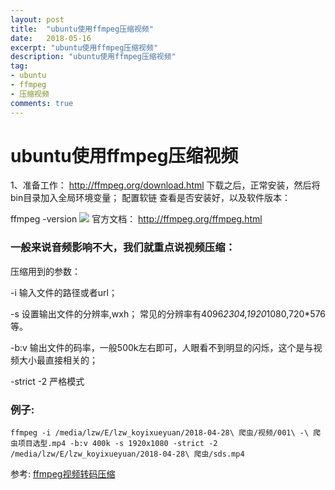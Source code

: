 ```yaml
---
layout: post
title:  "ubuntu使用ffmpeg压缩视频"
date:   2018-05-16
excerpt: "ubuntu使用ffmpeg压缩视频"
description: "ubuntu使用ffmpeg压缩视频"
tag:
- ubuntu
- ffmpeg
- 压缩视频
comments: true
---
```


 # ubuntu使用ffmpeg压缩视频
1、准备工作：
http://ffmpeg.org/download.html 
下载之后，正常安装，然后将bin目录加入全局环境变量；
配置软链
查看是否安装好，以及软件版本：

ffmpeg -version
![](https://img-blog.csdn.net/20180205190848341?watermark/2/text/aHR0cDovL2Jsb2cuY3Nkbi5uZXQvemhlemhlYmll/font/5a6L5L2T/fontsize/400/fill/I0JBQkFCMA==/dissolve/70/gravity/SouthEast)
官方文档： 
http://ffmpeg.org/ffmpeg.html


 
### 一般来说音频影响不大，我们就重点说视频压缩：
压缩用到的参数： 

-i 输入文件的路径或者url； 

-s 设置输出文件的分辨率,wxh； 常见的分辨率有4096*2304,1920*1080,720*576等。

-b:v 输出文件的码率，一般500k左右即可，人眼看不到明显的闪烁，这个是与视频大小最直接相关的；

-strict -2 严格模式

### 例子:
    ffmpeg -i /media/lzw/E/lzw_koyixueyuan/2018-04-28\ 爬虫/视频/001\ -\ 爬虫项目选型.mp4 -b:v 400k -s 1920x1080 -strict -2 /media/lzw/E/lzw_koyixueyuan/2018-04-28\ 爬虫/sds.mp4

 

 
 

参考:
[ffmpeg视频转码压缩](https://blog.csdn.net/zhezhebie/article/details/79263492)

